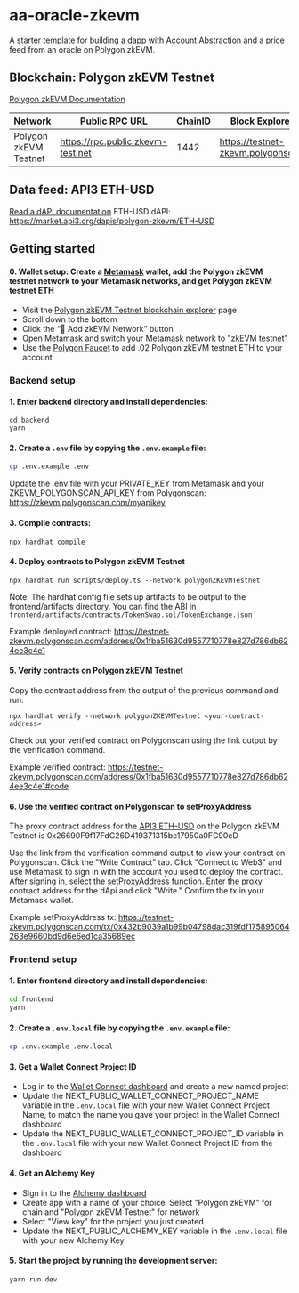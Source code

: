 # aa-oracle-zkevm

A starter template for building a dapp with Account Abstraction and a price feed from an oracle on Polygon zkEVM.

## Blockchain: Polygon zkEVM Testnet

[Polygon zkEVM Documentation](https://zkevm.polygon.technology/)

| Network               | Public RPC URL                    | ChainID | Block Explorer URL                    | Verification API Key                   |
| --------------------- | --------------------------------- | ------- | ------------------------------------- | -------------------------------------- |
| Polygon zkEVM Testnet | https://rpc.public.zkevm-test.net | 1442    | https://testnet-zkevm.polygonscan.com | https://zkevm.polygonscan.com/myapikey |

## Data feed: API3 ETH-USD

[Read a dAPI documentation](https://docs.api3.org/guides/dapis/read-self-funded-dapi/)
ETH-USD dAPI: https://market.api3.org/dapis/polygon-zkevm/ETH-USD

## Getting started

#### 0. Wallet setup: Create a [Metamask](https://metamask.io/) wallet, add the Polygon zkEVM testnet network to your Metamask networks, and get Polygon zkEVM testnet ETH

- Visit the [Polygon zkEVM Testnet blockchain explorer](https://testnet-zkevm.polygonscan.com) page
- Scroll down to the bottom
- Click the “🦊 Add zkEVM Network” button
- Open Metamask and switch your Metamask network to "zkEVM testnet"
- Use the [Polygon Faucet](https://faucet.polygon.technology/) to add .02 Polygon zkEVM testnet ETH to your account

### Backend setup

#### 1. Enter backend directory and install dependencies:

```
cd backend
yarn
```

#### 2. Create a `.env` file by copying the `.env.example` file:

```bash
cp .env.example .env
```

Update the .env file with your PRIVATE_KEY from Metamask and your ZKEVM_POLYGONSCAN_API_KEY from Polygonscan: https://zkevm.polygonscan.com/myapikey

#### 3. Compile contracts:

```
npx hardhat compile
```

#### 4. Deploy contracts to Polygon zkEVM Testnet

```
npx hardhat run scripts/deploy.ts --network polygonZKEVMTestnet
```

Note: The hardhat config file sets up artifacts to be output to the frontend/artifacts directory. You can find the ABI in `frontend/artifacts/contracts/TokenSwap.sol/TokenExchange.json`

Example deployed contract: https://testnet-zkevm.polygonscan.com/address/0x1fba51630d9557710778e827d786db624ee3c4e1

#### 5. Verify contracts on Polygon zkEVM Testnet

Copy the contract address from the output of the previous command and run:

```
npx hardhat verify --network polygonZKEVMTestnet <your-contract-address>
```

Check out your verified contract on Polygonscan using the link output by the verification command.

Example verified contract: https://testnet-zkevm.polygonscan.com/address/0x1fba51630d9557710778e827d786db624ee3c4e1#code

#### 6. Use the verified contract on Polygonscan to setProxyAddress

The proxy contract address for the [API3 ETH-USD](https://market.api3.org/dapis/polygon-zkevm-testnet/ETH-USD) on the Polygon zkEVM Testnet is 0x26690F9f17FdC26D419371315bc17950a0FC90eD

Use the link from the verification command output to view your contract on Polygonscan. Click the "Write Contract" tab. Click "Connect to Web3" and use Metamask to sign in with the account you used to deploy the contract. After signing in, select the setProxyAddress function. Enter the proxy contract address for the dApi and click "Write." Confirm the tx in your Metamask wallet.

Example setProxyAddress tx: https://testnet-zkevm.polygonscan.com/tx/0x432b9039a1b99b04798dac319fdf175895064263e9660bd9d6e6ed1ca35689ec

### Frontend setup

#### 1. Enter frontend directory and install dependencies:

```bash
cd frontend
yarn
```

#### 2. Create a `.env.local` file by copying the `.env.example` file:

```bash
cp .env.example .env.local
```

#### 3. Get a Wallet Connect Project ID

- Log in to the [Wallet Connect dashboard](https://cloud.walletconnect.com/sign-in) and create a new named project
- Update the NEXT_PUBLIC_WALLET_CONNECT_PROJECT_NAME variable in the `.env.local` file with your new Wallet Connect Project Name, to match the name you gave your project in the Wallet Connect dashboard
- Update the NEXT_PUBLIC_WALLET_CONNECT_PROJECT_ID variable in the `.env.local` file with your new Wallet Connect Project ID from the dashboard

#### 4. Get an Alchemy Key

- Sign in to the [Alchemy dashboard](https://alchemy.com/?r=0ebbbd3306fa2de1)
- Create app with a name of your choice. Select "Polygon zkEVM" for chain and "Polygon zkEVM Testnet" for network
- Select "View key" for the project you just created
- Update the NEXT_PUBLIC_ALCHEMY_KEY variable in the `.env.local` file with your new Alchemy Key

#### 5. Start the project by running the development server:

```bash
yarn run dev
```
